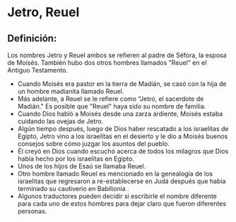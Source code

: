 # Jetro, Reuel

## Definición: 

Los nombres Jetro y Reuel ambos se refieren al padre de Séfora, la esposa de Moisés.  También hubo dos otros hombres llamados "Reuel" en el Antiguo Testamento.

* Cuando Moisés era pastor en la tierra de Madián,  se casó con la hija de un hombre madianita llamado Reuel.
* Más adelante, a Reuel se le refiere como "Jetro, el sacerdote de Madián."  Es posible que "Reuel" haya sido su nombre de familia.
* Cuando Dios habló a Moisés desde una zarza ardiente,  Moisés estaba cuidando las ovejas de Jetro.
* Algún tiempo después, luego de Dios haber rescatado a los israelitas de Egipto,  Jetro vino a los israelitas en el desierto y le dio a Moisés buenos consejos sobre cómo juzgar los asuntos del pueblo.
* Él creyó en Dios cuando escuchó acerca de todos los milagros que Dios había hecho por los israelitas en Egipto.
* Unos  de los hijos de Esaú se llamaba Reuel.
* Otro hombre llamado Reuel es mencionado en la genealogía de los israelitas que regresaron a re-establecerse en Judá después que había terminado su cautiverio  en Babilionia .
* Algunos traductores pueden decidir si escribirle el nombre diferente para cada uno de estos hombres para dejar claro que fueron diferentes personas.

